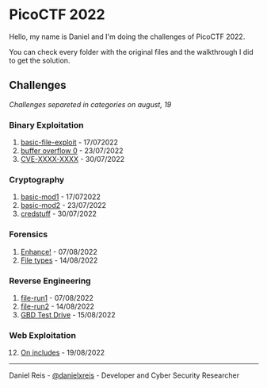 # PicoCTF 2022

Hello, my name is Daniel and I'm doing the challenges of PicoCTF 2022.

You can check every folder with the original files and the walkthrough I did to get the solution.

## Challenges

*Challenges separeted in categories on august, 19*

### Binary Exploitation
1. [basic-file-exploit](Binary%20Exploitation/basic-file-exploit/) - 17/072022
2. [buffer overflow 0](Binary%20Exploitation/buffer%20overflow%200/) - 23/07/2022
6. [CVE-XXXX-XXXX](Binary%20Exploitation/CVE-XXXX-XXXX/) - 30/07/2022

### Cryptography
1. [basic-mod1](Cryptography/basic-mod1/) - 17/072022
2. [basic-mod2](Cryptography/basic-mod2/) - 23/07/2022
3. [credstuff](Cryptography/credstuff/) - 30/07/2022

### Forensics
1. [Enhance!](Forensics/Enhance/) - 07/08/2022
2. [File types](Forensics//File%20types/) - 14/08/2022

### Reverse Engineering
1. [file-run1](Reverse%20Engineering/file-run1/) - 07/08/2022
2. [file-run2](Reverse%20Engineering/file-run2/) - 14/08/2022
3. [GBD Test Drive](Reverse%20Engineering//GBD%20Test%20Drive/) - 15/08/2022

### Web Exploitation
12. [On includes](Web%20Exploitation/Includes/) - 19/08/2022

---
Daniel Reis - [@danielxreis](https://twitter.com/DanielXReis) - Developer and Cyber Security Researcher